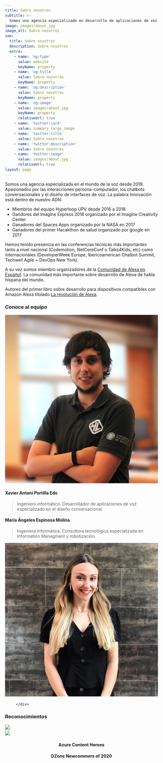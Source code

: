 ```yaml
---
title: Sobre nosotros
subtitle: >-
  Somos una agencia especializada en desarrollo de aplicaciones de voz y chatbots conversacionales.
image: images/about.jpg
image_alt: Sobre nosotros
seo:
  title: Sobre nosotros
  description: Sobre nosotros
  extra:
    - name: 'og:type'
      value: website
      keyName: property
    - name: 'og:title'
      value: Sobre nosotros
      keyName: property
    - name: 'og:description'
      value: Sobre nosotros
      keyName: property
    - name: 'og:image'
      value: images/about.jpg
      keyName: property
      relativeUrl: true
    - name: 'twitter:card'
      value: summary_large_image
    - name: 'twitter:title'
      value: Sobre nosotros
    - name: 'twitter:description'
      value: Sobre nosotros
    - name: 'twitter:image'
      value: images/about.jpg
      relativeUrl: true
layout: page
---
```


Somos una agencia especializada en el mundo de la voz desde 2019. Apasionados por las interacciones persona-computador, los chatbots conversacionales y el diseño de interfaces de voz. La palabra Innovación está dentro de nuestro ADN:
* Miembros del equipo Hyperloop UPV desde 2016 a 2018
* Gandores del Imagine Express 2018 organizado por el Imagine Creativity Center
* Ganadores del Spaces Apps organizado por la NASA en 2017
* Ganadores del primer Hacakthon de salud organizado por google en 2017

Hemos tenido presencia en las conferencias técnicas más importantes tanto a nivel nacional (Codemotion, NetCoreConf o Talks4Kids, etc) como internacionales (DeveloperWeek Europe, Ibericoamerican Chatbot Summit, Techwell Agile + DevOps New York).

A su vez somos miembro organizadores de la <a href="https://twitter.com/ComunidadAlexa" target="_blank">Comunidad de Alexa en Español</a>. La comunidad más importante sobre desarrollo de Alexa de habla hispana del mundo.

Autores del primer libro sobre desarrollo para dispositivos compatibles con Amazon Alexa titulado <a href="https://www.amazon.es/dp/B08R8X5QM5" target="_blank">La revolución de Alexa</a>.

### Conoce al equipo

<div class="features-block bg-gray appear_up">
        <div class="block-item grid">
            <div class="cell block-content">
            <div class="redondo">
                <img src="/images/XPortilla_Voicity.png"/>
            </div>
            </div>
            <div class="cell block-content">
            <div class="block-copy">
                <h4>Xavier Antoni Portilla Edo</h4>
                <blockquote>Ingeniero informático. Desarrollador de aplicaciones de voz especializado en el diseño conversacional.</blockquote>
            </div>
            </div>
        </div>
        <div class="block-item grid">
            <div class="cell block-content">
            <div class="block-copy">
                <h4>María Ángeles Espinosa Molina</h4>
                <blockquote>Ingeniera informática. Consultora tecnológica especializada en Information Managment y robotización.</blockquote>
            </div>
            </div>        
            <div class="cell block-content">
            <div class="redondo">
                <img src="/images/MAEspinosa_Voicity.JPG"/>
            </div>
            </div>
            
         </div>
 </div>

### Reconocimientos
<div class="features-block bg-gray">
    <div class="block-item grid">
        <div class="cell block-content">
          <div class="block-copy">
            <img src="https://www.cloudbuilders.es/wp-content/uploads/2018/10/microsoft-azure-cloud-logo.png"/>
          </div>
        </div>
        <div class="cell block-content">
           <div class="block-copy">
            <img src="https://dzone.com/themes/dz20/images/DZLogo.png"/>
          </div>
        </div>
    </div>
     <div class="block-item grid">
        <div class="cell block-content" style="text-align:center">
          <h4 >Azure Content Heroes</h4>
        </div>
        <div class="cell block-content" style="text-align:center">
           <h4 class="">DZone Newcommers of 2020</h4>
        </div>
    </div>
</div>